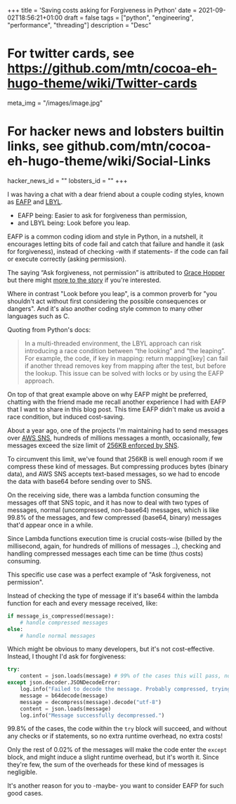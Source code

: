 +++
title = 'Saving costs asking for Forgiveness in Python'
date = 2021-09-02T18:56:21+01:00
draft = false
tags = ["python", "engineering", "performance", "threading"]
description = "Desc"

# For twitter cards, see https://github.com/mtn/cocoa-eh-hugo-theme/wiki/Twitter-cards
meta_img = "/images/image.jpg"

# For hacker news and lobsters builtin links, see github.com/mtn/cocoa-eh-hugo-theme/wiki/Social-Links
hacker_news_id = ""
lobsters_id = ""
+++

I was having a chat with a dear friend about a couple coding styles, known as [EAFP](https://docs.python.org/3.9/glossary.html#term-eafp) and [LBYL](https://docs.python.org/3.9/glossary.html#term-lbyl). 

- EAFP being: Easier to ask for forgiveness than permission,
- and LBYL being: Look before you leap. 


EAFP is a common coding idiom and style in Python, in a nutshell, it encourages letting bits of code fail and catch that failure and handle it (ask for forgiveness), instead of checking -with if statements- if the code can fail or execute correctly (asking permission). 

The saying “Ask forgiveness, not permission” is attributed to [Grace Hopper](https://en.wikipedia.org/wiki/Grace_Hopper) but there might [more to the story](https://changelog.com/posts/what-admiral-grace-hopper-really-meant) if you're interested. 

Where in contrast "Look before you leap", is a common proverb for "you shouldn't act without first considering the possible consequences or dangers". And it's also another coding style common to many other languages such as C.

Quoting from Python's docs: 

> In a multi-threaded environment, the LBYL approach can risk introducing a race condition between “the looking” and “the leaping”. For example, the code, if key in mapping: return mapping[key] can fail if another thread removes key from mapping after the test, but before the lookup. This issue can be solved with locks or by using the EAFP approach.

On top of that great example above on why EAFP might be preferred, chatting with the friend made me recall another experience I had with EAFP that I want to share in this blog post. This time EAFP didn't make us avoid a race condition, but induced cost-saving. 

About a year ago, one of the projects I'm maintaining had to send messages over [AWS SNS](https://aws.amazon.com/sns/), hundreds of millions messages a month, occasionally, few messages exceed the size limit of [256KB enforced by SNS](https://aws.amazon.com/about-aws/whats-new/2013/06/18/amazon-sqs-announces-256KB-large-payloads/).

To circumvent this limit, we've found that 256KB is well enough room if we compress these kind of messages. But compressing produces bytes (binary data), and AWS SNS accepts text-based messages, so we had to encode the data with base64 before sending over to SNS.


On the receiving side, there was a lambda function consuming the messages off that SNS topic, and it has now to deal with two types of messages, normal (uncompressed, non-base64) messages, which is like 99.8% of the messages, and few compressed (base64, binary) messages that'd appear once in a while. 

Since Lambda functions execution time is crucial costs-wise (billed by the millisecond, again, for hundreds of millions of messages ..), checking and handling compressed messages each time can be time (thus costs) consuming. 

This specific use case was a perfect example of "Ask forgiveness, not permission". 

Instead of checking the type of message if it's base64 within the lambda function for each and every message received, like: 

```python
if message_is_compressed(message):
    # handle compressed messages
else:
    # handle normal messages
```

Which might be obvious to many developers, but it's not cost-effective. Instead, I thought I'd ask for forgiveness:



```python
try:
    content = json.loads(message) # 99% of the cases this will pass, no checks needed
except json.decoder.JSONDecodeError:
    log.info("Failed to decode the message. Probably compressed, trying to decompress...")
    message = b64decode(message)
    message = decompress(message).decode("utf-8")
    content = json.loads(message)
    log.info("Message successfully decompressed.")
```
99.8% of the cases, the code within the `try` block will succeed, and without any checks or if statements, so no extra runtime overhead, no extra costs! 

Only the rest of 0.02% of the messages will make the code enter the `except` block, and might induce a slight runtime overhead, but it's worth it. Since they're few, the sum of the overheads for these kind of messages is negligible. 


It's another reason for you to -maybe- you want to consider EAFP for such good cases.